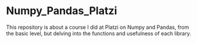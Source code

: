 # Numpy_Pandas_Platzi
This repository is about a course I did at Platzi on Numpy and Pandas, from the basic level, but delving into the functions and usefulness of each library.
